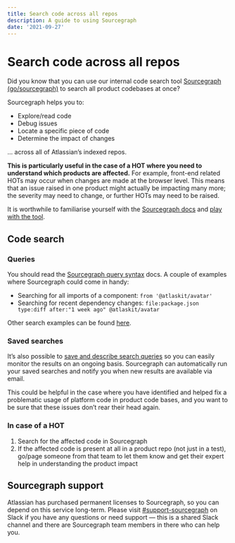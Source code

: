 ```yaml
---
title: Search code across all repos
description: A guide to using Sourcegraph
date: '2021-09-27'
---
```


# Search code across all repos

Did you know that you can use our internal code search tool [Sourcegraph (go/sourcegraph)](https://sourcegraph-frontend.internal.shared-prod.us-west-2.kitt-inf.net/search) to search all product codebases at once?

Sourcegraph helps you to:

- Explore/read code
- Debug issues
- Locate a specific piece of code
- Determine the impact of changes

… across all of Atlassian’s indexed repos.

**This is particularly useful in the case of a HOT where you need to understand which products are affected.** For example, front-end related HOTs may occur when changes are made at the browser level. This means that an issue raised in one product might actually be impacting many more; the severity may need to change, or further HOTs may need to be raised.

It is worthwhile to familiarise yourself with the [Sourcegraph docs](https://docs.sourcegraph.com/) and [play with the tool](https://sourcegraph-frontend.internal.shared-prod.us-west-2.kitt-inf.net/search).

## Code search

### Queries

You should read the [Sourcegraph query syntax](https://docs.sourcegraph.com/code_search/reference/queries) docs. A couple of examples where Sourcegraph could come in handy:

- Searching for all imports of a component: `from '@atlaskit/avatar'`
- Searching for recent dependency changes: `file:package.json type:diff after:"1 week ago" @atlaskit/avatar`

Other search examples can be found [here](https://docs.sourcegraph.com/code_search/tutorials/examples).

### Saved searches

It’s also possible to [save and describe search queries](https://docs.sourcegraph.com/code_search/how-to/saved_searches) so you can easily monitor the results on an ongoing basis. Sourcegraph can automatically run your saved searches and notify you when new results are available via email.

This could be helpful in the case where you have identified and helped fix a problematic usage of platform code in product code bases, and you want to be sure that these issues don’t rear their head again.

### In case of a HOT

1. Search for the affected code in Sourcegraph
2. If the affected code is present at all in a product repo (not just in a test), go/page someone from that team to let them know and get their expert help in understanding the product impact

## Sourcegraph support

Atlassian has purchased permanent licenses to Sourcegraph, so you can depend on this service long-term. Please visit [#support-sourcegraph](https://atlassian.slack.com/archives/C0183JV3Q0Y) on Slack if you have any questions or need support — this is a shared Slack channel and there are Sourcegraph team members in there who can help you.
